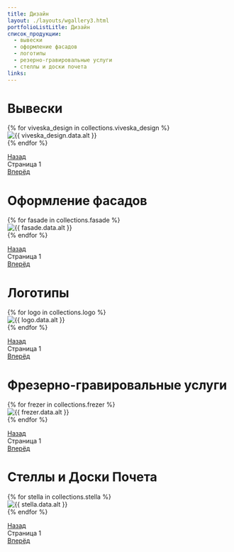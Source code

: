 ```yaml
---
title: Дизайн
layout: ./layouts/wgallery3.html
portfolioListLitle: Дизайн
список_продукции:
  - вывески
  - оформление фасадов
  - логотипы
  - резерно-гравировальные услуги
  - стеллы и доски почета
links:
---
```


<h1 id="#1">Вывески</h1>

<div class="portfolio_works_container">
<div class="portfolio_works__grid">
{% for viveska_design in collections.viveska_design %}
<div
class="portfolio_works_wrapper"
data-name="{{ viveska_design.data.name }}"
data-description="{{ viveska_design.data.description }}"
>
<div class="portfolio_works_imgcontainer">
<img src="{{ viveska_design.data.img }}" alt="{{ viveska_design.data.alt }}" />
</div>
</div>
{% endfor %}
</div>
<div class="portfolio_works__grid-description">
<p class="portfolio_works__grid-description-title"></p>
<p class="portfolio_works__grid-description-sub"></p>
</div>
</div>
<div class="pagination">
<a href="#1" class="pagination-prev">Назад</a>
<div class="pagination-page">
Страница <span class="pagination-page-num">1</span>
</div>
<a href="#1" class="pagination-next">Вперёд</a>
</div>

<h1 id="2">Оформление фасадов
</h1>

<div class="portfolio_works_container">
<div class="portfolio_works__grid2__1row">
{% for fasade in collections.fasade %}
<div
class="portfolio_works_wrapper"
data-name="{{ fasade.data.name }}"
data-description="{{ fasade.data.description }}"
>
<div class="portfolio_works_imgcontainer">
<img src="{{ fasade.data.img }}" alt="{{ fasade.data.alt }}" />
</div>
</div>
{% endfor %}
</div>
<div class="portfolio_works__grid-description">
<p class="portfolio_works__grid2__1row-description-title"></p>
<p class="portfolio_works__grid2__1row-description-sub"></p>
</div>
</div>
<div class="pagination">
<a href="#2" class="pagination-prev2">Назад</a>
<div class="pagination-page">
Страница <span class="pagination-page-num2">1</span>
</div>
<a href="#2" class="pagination-next2">Вперёд</a>
</div>

<h1 id="3">Логотипы</h1>

<div class="portfolio_works_container">
<div class="portfolio_works__grid3">
{% for logo in collections.logo %}
<div
class="portfolio_works_wrapper"
data-name="{{ logo.data.name }}"
data-description="{{ logo.data.description }}"
>
<div class="portfolio_works_imgcontainer">
<img src="{{ logo.data.img }}" alt="{{ logo.data.alt }}" />
</div>
</div>
{% endfor %}
</div>
<div class="portfolio_works__grid-description">
<p class="portfolio_works__grid3-description-title"></p>
<p class="portfolio_works__grid3-description-sub"></p>
</div>
</div>
<div class="pagination">
<a href="#3" class="pagination-prev3">Назад</a>
<div class="pagination-page">
Страница <span class="pagination-page-num3">1</span>
</div>
<a href="#3" class="pagination-next3">Вперёд</a>
</div>

<h1 id="4">Фрезерно-гравировальные услуги
</h1>

<div class="portfolio_works_container">
<div class="portfolio_works__grid4">
{% for frezer in collections.frezer %}
<div
class="portfolio_works_wrapper"
data-name="{{ frezer.data.name }}"
data-description="{{ frezer.data.description }}"
>
<div class="portfolio_works_imgcontainer">
<img src="{{ frezer.data.img }}" alt="{{ frezer.data.alt }}" />
</div>
</div>
{% endfor %}
</div>
<div class="portfolio_works__grid-description">
<p class="portfolio_works__grid4-description-title"></p>
<p class="portfolio_works__grid4-description-sub"></p>
</div>
</div>
<div class="pagination">
<a href="#4" class="pagination-prev4">Назад</a>
<div class="pagination-page">
Страница <span class="pagination-page-num4">1</span>
</div>
<a href="#4" class="pagination-next4">Вперёд</a>
</div>

<h1 id="5">Стеллы и Доски Почета
</h1>

<div class="portfolio_works_container">
<div class="portfolio_works__grid5__1row">
{% for stella in collections.stella %}
<div
class="portfolio_works_wrapper"
data-name="{{ stella.data.name }}"
data-description="{{ stella.data.description }}"
>
<div class="portfolio_works_imgcontainer">
<img src="{{ stella.data.img }}" alt="{{ stella.data.alt }}" />
</div>
</div>
{% endfor %}
</div>
<div class="portfolio_works__grid-description">
<p class="portfolio_works__grid5-description-title"></p>
<p class="portfolio_works__grid5-description-sub"></p>
</div>
</div>
<div class="pagination">
<a href="#5" class="pagination-prev5">Назад</a>
<div class="pagination-page">
Страница <span class="pagination-page-num5">1</span>
</div>
<a href="#5" class="pagination-next5">Вперёд</a>
</div>
